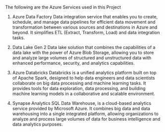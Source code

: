 The following are the Azure Services used in this Project

1. Azure Data Factory 
Data integration service that enables you to create, schedule, and manage data pipelines
for efficient data movement and transformation between various sources and destinations
in Azure and beyond. It simplifies ETL (Extract, Transform, Load) and data integration
tasks.

2. Data Lake Gen 2
Data lake solution that combines the capabilities of a data lake with the power of Azure Blob
Storage, allowing you to store and analyze large volumes of structured and unstructured
data with enhanced performance, security, and analytics capabilities.

3. Azure Databricks
Databricks is a unified analytics platform built on top of Apache Spark, designed to help data
engineers and data scientists collaborate on big data processing and machine learning
tasks. It provides tools for data exploration, data processing, and building machine learning
models in a collaborative and scalable environment.

 4. Synapse Analytics 
SQL Data Warehouse, is a cloud-based analytics service provided by Microsoft Azure. It
combines big data and data warehousing into a single integrated platform, allowing
organizations to analyze and process large volumes of data for business intelligence and
data analytics purposes.
